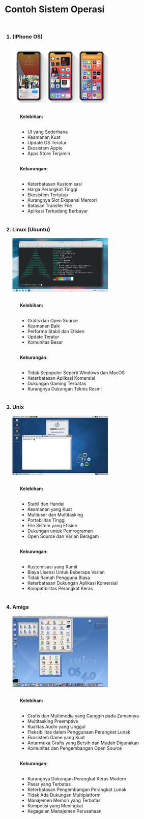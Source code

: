 <!DOCTYPE html>
<html lang="en">
<head>
    <meta charset="UTF-8">
    <meta name="viewport" content="width=device-width, initial-scale=1.0">
    <title>Sistem Operasi</title>
</head>
<body>
    <h1>Contoh Sistem Operasi</h1>
    <br>
    <ol>
        <h3><li>(IPhone OS)</li></h3>
            <br>
            <img src="IOS.jpg" alt="UI IOS" width="300px">
            <br><br>
            <ol><b>Kelebihan:</b>
                <br> <br>
                <ul type="disc">
                    <li>UI yang Sederhana</li>
                    <li>Keamanan Kuat</li>
                    <li>Update OS Teratur</li>
                    <li>Ekosistem Apple</li>
                    <li>Apps Store Terjamin</li>
                </ul>
            </ol>
            <br>
            <ol><b>Kekurangan:</b>
                <br><br>
                <ul type="disc">
                <li>Keterbatasan Kustomisasi</li>
                <li>Harga Perangkat Tinggi</li>
                <li>Ekosistem Tertutup</li>
                <li>Kurangnya Slot Ekspansi Memori</li>
                <li>Batasan Transfer File</li>
                <li>Aplikasi Terkadang Berbayar</li>
                </ul>
            </ol>
            <br>
        </li>
        <h3><li>Linux (Ubuntu)</li></h3>
            <img src="Linux.png" alt="UI Linux" width="300px">
            <br> <br>
            <ol><b>Kelebihan:</b>
                <br><br>
                <ul type="disc">
                    <li>Gratis dan Open Source</li>
                    <li>Keamanan Baik</li>
                    <li>Performa Stabil dan Efisien</li>
                    <li>Update Teratur</li>
                    <li>Komunitas Besar</li>
                </ul>
            </ol>
            <br>
            <ol><b>Kekurangan:</b>
                <br><br>
                <ul type="disc">
                    <li>Tidak Sepopuler Seperti Windows dan MacOS</li>
                    <li>Keterbatasan Aplikasi Komersial</li>
                    <li>Dukungan Gaming Terbatas</li>
                    <li>Kurangnya Dukungan Teknis Resmi</li>
                </ul>
            </ol>
            <br>
        </li>
        <h3><li>Unix</li></h3>
            <img src="Unix.jpg" alt="UI Unix" width="300px">
            <br> <br>
            <ol><b>Kelebihan:</b>
                <br><br>
                <ul type="disc">
                    <li>Stabil dan Handal</li>
                    <li>Keamanan yang Kuat</li>
                    <li>Multiuser dan Multitasking</li>
                    <li>Portabilitas Tinggi</li>
                    <li>File Sistem yang Efisien</li>
                    <li>Dukungan untuk Pemrograman</li>
                    <li>Open Source dan Varian Beragam</li>
                </ul>
                <br>
            </ol>
            <ol><b>Kekurangan:</b>
                <br><br>
                <ul type="disc">
                    <li>Kustomisasi yang Rumit</li>
                    <li>Biaya Lisensi Untuk Beberapa Varian</li>
                    <li>Tidak Ramah Pengguna Biasa</li>
                    <li>Keterbatasan Dukungan Aplikasi Komersial</li>
                    <li>Kompatibilitas Perangkat Keras</li>
                </ul>
                <br>
            </ol>
        </li>
        <h3><li>Amiga</li></h3>
            <img src="Amiga.png" alt="UI Amiga" width="300px">
            <br> <br>
            <ol><b>Kelebihan:</b>
                <br><br>
                <ul type="disc">
                    <li>Grafis dan Multimedia yang Canggih pada Zamannya</li>
                    <li>Multitasking Preemptive</li>
                    <li>Kualitas Audio yang Unggul</li>
                    <li>Fleksibilitas dalam Penggunaan Perangkat Lunak</li>
                    <li>Ekosistem Game yang Kuat</li>
                    <li>Antarmuka Grafis yang Bersih dan Mudah Digunakan</li>
                    <li>Komunitas dan Pengembangan Open Source</li>
                </ul>
            </ol>
            <br>
            <ol><b>Kekurangan:</b>
                <br><br>
                <ul type="disc">
                    <li>Kurangnya Dukungan Perangkat Keras Modern</li>
                    <li>Pasar yang Terbatas</li>
                    <li>Keterbatasan Pengembangan Perangkat Lunak</li>
                    <li>Tidak Ada Dukungan Multiplatform</li>
                    <li>Manajemen Memori yang Terbatas</li>
                    <li>Kompetisi yang Meningkat</li>
                    <li>Kegagalan Manajemen Perusahaan</li>
                </ul>
            </ol>
</body>
</html>
